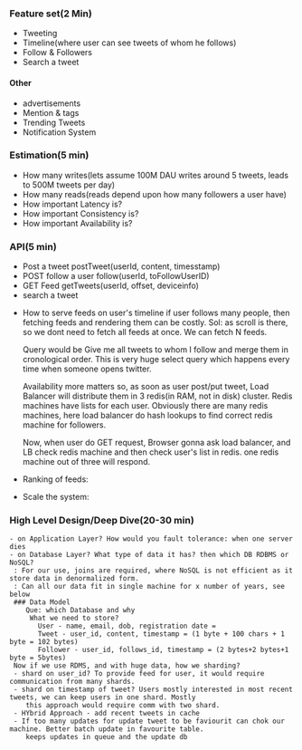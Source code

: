 ### Feature set(2 Min)
  - Tweeting
  - Timeline(where user can see tweets of whom he follows)
  - Follow & Followers
  - Search a tweet
  #### Other
  - advertisements
  - Mention & tags
  - Trending Tweets
  - Notification System

### Estimation(5 min)
  - How many writes(lets assume 100M DAU writes around 5 tweets, leads to 500M tweets per day)
  - How many reads(reads depend upon how many followers a user have)
  - How important Latency is?
  - How important Consistency is?
  - How important Availability is?
  
### API(5 min)
  - Post a tweet
    postTweet(userId, content, timesstamp)
  - POST follow a user
    follow(userId, toFollowUserID)  
  - GET Feed
    getTweets(userId, offset, deviceinfo)
  - search a tweet



* How to serve feeds on user's timeline
	if user follows many people, then fetching feeds and rendering them can be costly.
	Sol: as scroll is there, so we dont need to fetch all feeds at once. We can fetch N feeds.

	Query would be
	Give me all tweets to whom I follow and merge them in cronological order. This is very huge select query which happens every time when someone opens twitter. 

	Availability more matters 
	so, as soon as user post/put tweet, Load Balancer will distribute them in 3 redis(in RAM, not in disk) cluster. Redis machines have lists for each user. Obviously there are many redis machines, here load balancer do hash lookups to find correct redis machine for followers.

	Now, when user do GET request,
	Browser gonna ask load balancer, and LB check redis machine and then check user's list in redis. one redis machine out of three will respond.

* Ranking of feeds:

* Scale the system:	

### High Level Design/Deep Dive(20-30 min)
    - on Application Layer? How would you fault tolerance: when one server dies
    - on Database Layer? What type of data it has? then which DB RDBMS or NoSQL?
     : For our use, joins are required, where NoSQL is not efficient as it store data in denormalized form.
     : Can all our data fit in single machine for x number of years, see below
     ### Data Model
     	Que: which Database and why
         What we need to store?
           User - name, email, dob, registration date = 
           Tweet - user_id, content, timestamp = (1 byte + 100 chars + 1 byte = 102 bytes)
           Follower - user_id, follows_id, timestamp = (2 bytes+2 bytes+1 byte = 5bytes)
     Now if we use RDMS, and with huge data, how we sharding?
     - shard on user_id? To provide feed for user, it would require communication from many shards.
     - shard on timestamp of tweet? Users mostly interested in most recent tweets, we can keep users in one shard. Mostly
        this approach would require comm with two shard.
     - HYbrid Approach - add recent tweets in cache
     - If too many updates for update tweet to be faviourit can chok our machine. Better batch update in favourite table.
        keeps updates in queue and the update db         
